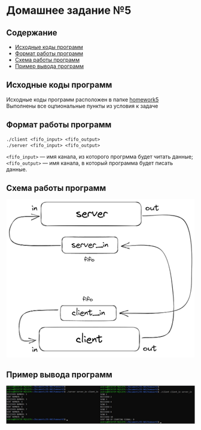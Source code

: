 # Домашнее задание №5

## Содержание
- [Исходные коды программ](#исходные-коды-программ)
- [Формат работы программ](#формат-работы-программ)
- [Схема работы программ](#схема-работы-программ)
- [Пример вывода программ](#пример-вывода-программ)
 
 ## Исходные коды программ
 Исходные коды программ расположен в папке [homework5](https://github.com/Bopobywek/os-hse-2022/tree/main/homework5)  
 Выполнены все оцпиональные пункты из условия к задаче
 ## Формат работы программ
  
  ```
  ./client <fifo_input> <fifo_output>
  ./server <fifo_input> <fifo_output>
  ```
  `<fifo_input>` &mdash; имя канала, из которого прогрмма будет читать данные;  
  `<fifo_output>` &mdash; имя канала, в который программа будет писать данные.
  
  ## Схема работы программ
 ![alt text](https://github.com/Bopobywek/os-hse-2022/blob/main/homework5/pictures/scheme.png)
  
  ## Пример вывода программ
 ![alt text](https://github.com/Bopobywek/os-hse-2022/blob/main/homework5/pictures/result.jpg)

  
